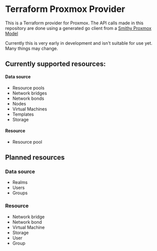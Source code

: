 # Terraform Proxmox Provider

This is a Terraform provider for Proxmox. The API calls made in this repository are done using a generated go client from a [Smithy Proxmox Model](https://github.com/awlsring/ProxmoxModel)

Currently this is very early in development and isn't suitable for use yet. Many things may change.

## Currently supported resources:

#### Data source

* Resource pools
* Network bridges
* Network bonds
* Nodes
* Virtual Machines
* Templates
* Storage

#### Resource

* Resource pool

## Planned resources

### Data source

* Realms
* Users
* Groups

### Resource

* Network bridge
* Network bond
* Virtual Machine
* Storage
* User
* Group